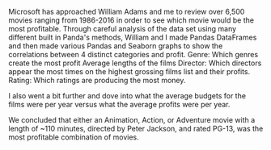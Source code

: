 Microsoft has approached William Adams and me to review over 6,500 movies ranging from 1986-2016 in order to see which movie would be the most profitable.
Through careful analysis of the data set using many different built in Panda's methods, William and I made Pandas DataFrames and then made various Pandas and Seaborn graphs to show the correlations between 4 distinct categories and profit.
    Genre: Which genres create the most profit
    Average lengths of the films
    Director: Which directors appear the most times on the highest grossing films list and their profits.
    Rating: Which ratings are producing the most money.
    
I also went a bit further and dove into what the average budgets for the films were per year versus what the average profits were per year. 

We concluded that either an Animation, Action, or Adventure movie with a length of ~110 minutes, directed by Peter Jackson, and rated PG-13, was the most profitable combination of movies.
